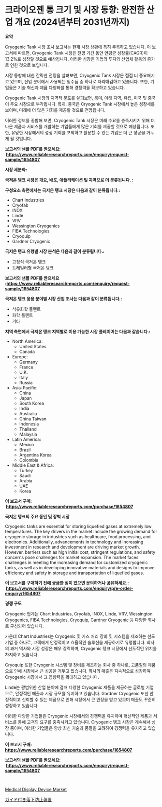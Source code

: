 <p><h1>크라이오젠 통 크기 및 시장 동향: 완전한 산업 개요 (2024년부터 2031년까지)</h1></p><p><strong>요약</strong></p>
<p><p>Cryogenic Tank 시장 조사 보고서는 현재 시장 상황에 특히 주목하고 있습니다. 이 보고서에 따르면, Cryogenic Tank 시장은 전망 기간 동안 연평균 성장률(CAGR)이 13.2%로 성장할 것으로 예상됩니다. 이러한 성장은 기업의 투자와 산업체 활동의 증가로 인한 것으로 보입니다.</p><p>시장 동향에 대한 간략한 전망을 살펴보면, Cryogenic Tank 시장은 점점 더 중요해지고 있으며, 산업 분야에서 사용되는 필수품 중 하나로 자리매김하고 있습니다. 또한, 기업들은 기술 혁신과 제품 다양화를 통해 경쟁력을 확보하고 있습니다.</p><p>Cryogenic Tank 시장의 지역적 분포를 살펴보면, 북미, 아태 지역, 유럽, 미국 및 중국이 주요 시장으로 부각됩니다. 특히, 중국은 Cryogenic Tank 시장에서 높은 성장세를 보이며, 미래에 더 많은 기회를 제공할 것으로 전망됩니다.</p><p>이러한 정보를 종합해 보면, Cryogenic Tank 시장은 미래 수요를 충족시키기 위해 더 나은 제품과 서비스를 개발하는 기업들에게 많은 기회를 제공할 것으로 예상됩니다. 또한, 유망한 시장에서의 성장 기회를 포착하고 활용할 수 있는 기업은 더 큰 성공을 거두게 될 것입니다.</p></p>
<p><strong>보고서의 샘플 PDF를 받으세요: &nbsp;<a href="https://www.reliableresearchreports.com/enquiry/request-sample/1654807">https://www.reliableresearchreports.com/enquiry/request-sample/1654807</a></strong></p>
<p><strong>시장 세분화:</strong></p>
<p><strong> 극저온 탱크 시장은 개요, 배포, 애플리케이션 및 지역으로 더 분류됩니다. :</strong></p>
<p><strong>구성요소 측면에서는 극저온 탱크 시장은 다음과 같이 분류됩니다.:</strong></p>
<p><ul><li>Chart Industries</li><li>Cryofab</li><li>INOX</li><li>Linde</li><li>VRV</li><li>Wessington Cryogenics</li><li>FIBA Technologies</li><li>Cryoquip</li><li>Gardner Cryogenic</li></ul></p>
<p><strong> 극저온 탱크 유형별 시장 분석은 다음과 같이 분류됩니다.:</strong></p>
<p><ul><li>고정식 극저온 탱크</li><li>트레일러형 극저온 탱크</li></ul></p>
<p><strong>보고서의 샘플 PDF를 받으세요 :<a href="https://www.reliableresearchreports.com/enquiry/request-sample/1654807">https://www.reliableresearchreports.com/enquiry/request-sample/1654807</a></strong></p>
<p><strong> 극저온 탱크 응용 분야별 시장 산업 조사는 다음과 같이 분류됩니다.:</strong></p>
<p><ul><li>석유화학 플랜트</li><li>화학 플랜트</li><li>기타</li></ul></p>
<p><strong>지역 측면에서 극저온 탱크 지역별로 이용 가능한 시장 플레이어는 다음과 같습니다.:</strong></p>
<p><ul>
    <li>
        North America:
        <ul>
            <li>United States</li>
            <li>Canada</li>
        </ul>
    </li>
    <li>
        Europe:
        <ul>
            <li>Germany</li>
            <li>France</li>
            <li>U.K.</li>
            <li>Italy</li>
            <li>Russia</li>
        </ul>
    </li>
    <li>
        Asia-Pacific:
        <ul>
            <li>China</li>
            <li>Japan</li>
            <li>South Korea</li>
            <li>India</li>
            <li>Australia</li>
            <li>China Taiwan</li>
            <li>Indonesia</li>
            <li>Thailand</li>
            <li>Malaysia</li>
        </ul>
    </li>
    <li>
        Latin America:
        <ul>
            <li>Mexico</li>
            <li>Brazil</li>
            <li>Argentina Korea</li>
            <li>Colombia</li>
        </ul>
    </li>
    <li>
        Middle East & Africa:
        <ul>
            <li>Turkey</li>
            <li>Saudi</li>
            <li>Arabia</li>
            <li>UAE</li>
            <li>Korea</li>
        </ul>
    </li>
    </ul></p>
<p><strong>이 보고서 구매: &nbsp;<a href="https://www.reliableresearchreports.com/purchase/1654807">https://www.reliableresearchreports.com/purchase/1654807</a></strong></p>
<p><strong>극저온 탱크의 주요 동인 및 장벽 시장</strong></p>
<p><p>Cryogenic tanks are essential for storing liquefied gases at extremely low temperatures. The key drivers in the market include the growing demand for cryogenic storage in industries such as healthcare, food processing, and electronics. Additionally, advancements in technology and increasing investment in research and development are driving market growth. However, barriers such as high initial cost, stringent regulations, and safety concerns pose challenges for market expansion. The market faces challenges in meeting the increasing demand for customized cryogenic tanks, as well as in developing innovative materials and designs to improve efficiency and safety in storage and transportation of liquefied gases.</p></p>
<p><strong>이 보고서를 구매하기 전에 궁금한 점이 있으면 문의하거나 공유하세요.: &nbsp;<a href="https://www.reliableresearchreports.com/enquiry/pre-order-enquiry/1654807">https://www.reliableresearchreports.com/enquiry/pre-order-enquiry/1654807</a></strong></p>
<p><strong>경쟁 구도</strong></p>
<p><p>Cryogenic 업계는 Chart Industries, Cryofab, INOX, Linde, VRV, Wessington Cryogenics, FIBA Technologies, Cryoquip, Gardner Cryogenic 등 다양한 회사로 구성되어 있습니다. </p><p>가운데 Chart Industries는 Cryogenic 및 가스 처리 장비 및 시스템을 제조하는 선도 기업 중 하나로, 고객에게 안정적이고 효율적인 솔루션을 제공하기로 유명합니다. 회사의 과거 역사와 시장 성장은 매우 강력하며, Cryogenic 탱크 시장에서 선도적인 위치를 차지하고 있습니다.</p><p>Cryoquip 또한 Cryogenic 시스템 및 장비를 제조하는 회사 중 하나로, 고품질의 제품으로 인해 시장에서 큰 성공을 거두고 있습니다. 회사의 매출은 지속적으로 성장하여 Cryogenic 시장에서 그 영향력을 확대하고 있습니다.</p><p>Linde는 광범위한 산업 분야에 걸쳐 다양한 Cryogenic 제품을 제공하는 글로벌 기업으로, 안정적인 매출과 시장 규모를 유지하고 있습니다. Gardner Cryogenic 또한 안정적이고 신뢰할 수 있는 제품으로 인해 시장에서 큰 인정을 받고 있으며 매출도 꾸준히 성장하고 있습니다.</p><p>이러한 다양한 기업들은 Cryogenic 시장에서의 경쟁력을 유지하며 혁신적인 제품과 서비스를 통해 고객의 요구를 충족시키고 있습니다. Cryogenic 탱크 시장은 계속해서 성장 중이며, 이러한 기업들은 항상 최신 기술과 품질을 고려하여 경쟁력을 유지하고 있습니다.</p></p>
<p><strong>이 보고서 구매: &nbsp; <a href="https://www.reliableresearchreports.com/purchase/1654807">https://www.reliableresearchreports.com/purchase/1654807</a></strong></p>
<p><strong>보고서의 샘플 PDF를 받으세요: &nbsp;<a href="https://www.reliableresearchreports.com/enquiry/request-sample/1654807">https://www.reliableresearchreports.com/enquiry/request-sample/1654807</a></strong><strong></strong></p>
<p>&nbsp;</p>
<p><p><a href="https://github.com/CliffMedina6/Market-Research-Report-List-4/blob/main/medical-display-device-market.md">Medical Display Device Market</a></p><p><a href="https://github.com/mreklxf44233/Market-Research-Report-List-1/blob/main/759347413934.md">ガイド付き落下防止装置</a></p></p>